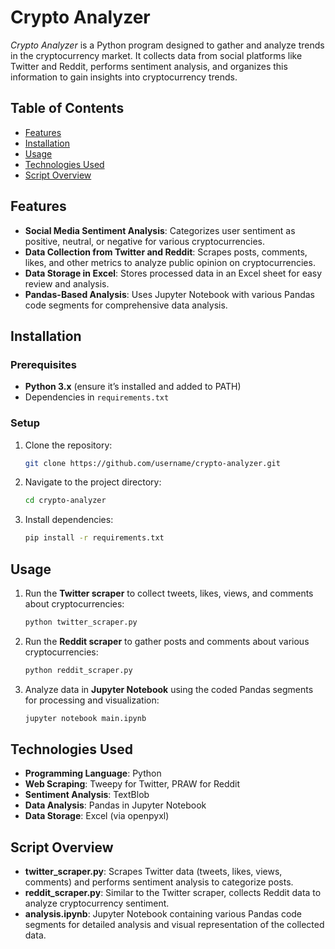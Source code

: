 # Crypto Analyzer

*Crypto Analyzer* is a Python program designed to gather and analyze trends in the cryptocurrency market. It collects data from social platforms like Twitter and Reddit, performs sentiment analysis, and organizes this information to gain insights into cryptocurrency trends.

## Table of Contents
- [Features](#features)
- [Installation](#installation)
- [Usage](#usage)
- [Technologies Used](#technologies-used)
- [Script Overview](#script-overview)


## Features

- **Social Media Sentiment Analysis**: Categorizes user sentiment as positive, neutral, or negative for various cryptocurrencies.
- **Data Collection from Twitter and Reddit**: Scrapes posts, comments, likes, and other metrics to analyze public opinion on cryptocurrencies.
- **Data Storage in Excel**: Stores processed data in an Excel sheet for easy review and analysis.
- **Pandas-Based Analysis**: Uses Jupyter Notebook with various Pandas code segments for comprehensive data analysis.

## Installation

### Prerequisites
- **Python 3.x** (ensure it’s installed and added to PATH)
- Dependencies in `requirements.txt`

### Setup
1. Clone the repository:
    ```bash
    git clone https://github.com/username/crypto-analyzer.git
    ```
2. Navigate to the project directory:
    ```bash
    cd crypto-analyzer
    ```
3. Install dependencies:
    ```bash
    pip install -r requirements.txt
    ```

## Usage

1. Run the **Twitter scraper** to collect tweets, likes, views, and comments about cryptocurrencies:
    ```bash
    python twitter_scraper.py
    ```

2. Run the **Reddit scraper** to gather posts and comments about various cryptocurrencies:
    ```bash
    python reddit_scraper.py
    ```

3. Analyze data in **Jupyter Notebook** using the coded Pandas segments for processing and visualization:
    ```bash
    jupyter notebook main.ipynb
    ```

## Technologies Used

- **Programming Language**: Python
- **Web Scraping**: Tweepy for Twitter, PRAW for Reddit
- **Sentiment Analysis**: TextBlob
- **Data Analysis**: Pandas in Jupyter Notebook
- **Data Storage**: Excel (via openpyxl)

## Script Overview

- **twitter_scraper.py**: Scrapes Twitter data (tweets, likes, views, comments) and performs sentiment analysis to categorize posts.
- **reddit_scraper.py**: Similar to the Twitter scraper, collects Reddit data to analyze cryptocurrency sentiment.
- **analysis.ipynb**: Jupyter Notebook containing various Pandas code segments for detailed analysis and visual representation of the collected data.

